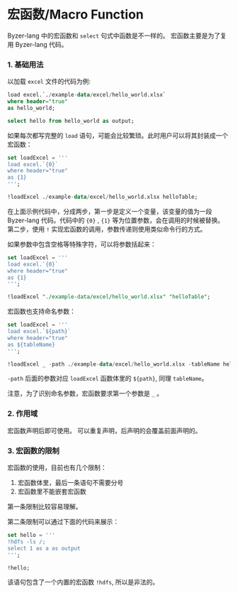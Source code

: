 # 宏函数/Macro Function

Byzer-lang 中的宏函数和 `select` 句式中函数是不一样的。 宏函数主要是为了复用 Byzer-lang 代码。

### 1. 基础用法

以加载 `excel` 文件的代码为例:

```sql
load excel.`./example-data/excel/hello_world.xlsx` 
where header="true" 
as hello_world;

select hello from hello_world as output;
```

如果每次都写完整的 `load` 语句，可能会比较繁琐。此时用户可以将其封装成一个宏函数：

```sql
set loadExcel = '''
load excel.`{0}` 
where header="true" 
as {1}
''';

!loadExcel ./example-data/excel/hello_world.xlsx helloTable;

```

在上面示例代码中，分成两步，第一步是定义一个变量，该变量的值为一段 Byzer-lang 代码。代码中的 `{0}` , `{1}` 等为位置参数，会在调用的时候被替换。
第二步，使用 `!` 实现宏函数的调用，参数传递则使用类似命令行的方式。

如果参数中包含空格等特殊字符，可以将参数括起来：

```sql
set loadExcel = '''
load excel.`{0}` 
where header="true" 
as {1}
''';

!loadExcel "./example-data/excel/hello_world.xlsx" "helloTable";
```

宏函数也支持命名参数：

```sql
set loadExcel = '''
load excel.`${path}` 
where header="true" 
as ${tableName}
''';

!loadExcel _ -path ./example-data/excel/hello_world.xlsx -tableName helloTable;
```

`-path` 后面的参数对应  `loadExcel` 函数体里的 `${path}`, 同理 `tableName`。

注意，为了识别命名参数，宏函数要求第一个参数是 `_` 。

### 2. 作用域

宏函数声明后即可使用。 可以重复声明，后声明的会覆盖前面声明的。

### 3. 宏函数的限制

宏函数的使用，目前也有几个限制：

1. 宏函数体里，最后一条语句不需要分号
2. 宏函数里不能嵌套宏函数

第一条限制比较容易理解。

第二条限制可以通过下面的代码来展示：

```sql
set hello = '''
!hdfs -ls /;
select 1 as a as output
''';

!hello;
```

该语句包含了一个内置的宏函数 `!hdfs`, 所以是非法的。
